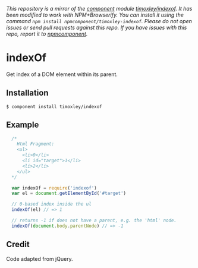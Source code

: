 *This repository is a mirror of the [component](http://component.io) module [timoxley/indexof](http://github.com/timoxley/indexof). It has been modified to work with NPM+Browserify. You can install it using the command `npm install npmcomponent/timoxley-indexof`. Please do not open issues or send pull requests against this repo. If you have issues with this repo, report it to [npmcomponent](https://github.com/airportyh/npmcomponent).*
# indexOf

Get index of a DOM element within its parent.

## Installation

```
$ component install timoxley/indexof
```

## Example

```js
  /*
    Html Fragment:
    <ul>
      <li>0</li>
      <li id="target">1</li>
      <li>2</li>
    </ul>
  */

  var indexOf = require('indexof')
  var el = document.getElementById('#target')

  // 0-based index inside the ul
  indexOf(el) // => 1

  // returns -1 if does not have a parent, e.g. the 'html' node.
  indexOf(document.body.parentNode) // => -1

```

## Credit

Code adapted from jQuery.
